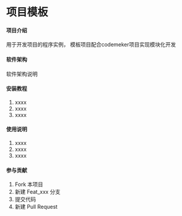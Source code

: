# 项目模板

#### 项目介绍
用于开发项目的程序实例， 模板项目配合codemeker项目实现模块化开发

#### 软件架构
软件架构说明


#### 安装教程

1. xxxx
2. xxxx
3. xxxx

#### 使用说明

1. xxxx
2. xxxx
3. xxxx

#### 参与贡献

1. Fork 本项目
2. 新建 Feat_xxx 分支
3. 提交代码
4. 新建 Pull Request 
